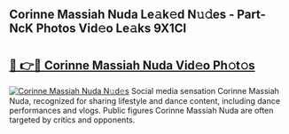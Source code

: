 ## Corinne Massiah Nuda Le𝚊k𝚎d N𝚞𝚍es - Part-NcK Photos Vid𝚎o Le𝚊ks 9X1CI

# <h2><a href="http://fbb8c8t.evod.top/?m=Corinne+Massiah+Nuda">🔗 👉🔴 Corinne Massiah Nuda Vid𝚎o Ph𝚘t𝚘s</a></h2>

[![Corinne Massiah Nuda N𝚞d𝚎s](https://i.imgur.com/8V9OHl7.gif)](http://fbb8c8t.evod.top/?m=Corinne+Massiah+Nuda)
Social media sensation Corinne Massiah Nuda, recognized for sharing lifestyle and dance content, including dance performances and vlogs. Public figures Corinne Massiah Nuda are often targeted by critics and opponents. 
